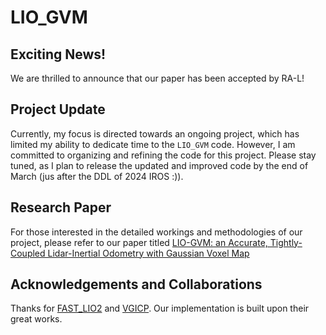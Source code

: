 # LIO_GVM

## Exciting News! 
We are thrilled to announce that our paper has been accepted by RA-L!

## Project Update
Currently, my focus is directed towards an ongoing project, which has limited my ability to dedicate time to the `LIO_GVM` code. However, I am committed to organizing and refining the code for this project. Please stay tuned, as I plan to release the updated and improved code by the end of March (jus after the DDL of 2024 IROS :)).

## Research Paper
For those interested in the detailed workings and methodologies of our project, please refer to our paper titled [LIO-GVM: an Accurate, Tightly-Coupled Lidar-Inertial Odometry with Gaussian Voxel Map](https://arxiv.org/pdf/2306.17436.pdf)

## Acknowledgements and Collaborations
Thanks for [FAST_LIO2](https://github.com/hku-mars/FAST_LIO) and [VGICP](https://github.com/SMRT-AIST/fast_gicp). Our implementation is built upon their great works. 

